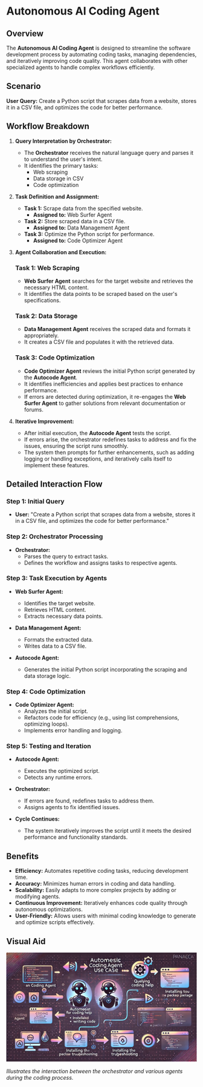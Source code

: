 # Autonomous AI Coding Agent

## **Overview**

The **Autonomous AI Coding Agent** is designed to streamline the software development process by automating coding tasks, managing dependencies, and iteratively improving code quality. This agent collaborates with other specialized agents to handle complex workflows efficiently.

## **Scenario**

**User Query:**
Create a Python script that scrapes data from a website, stores it in a CSV file, and optimizes the code for better performance.

## **Workflow Breakdown**

1. **Query Interpretation by Orchestrator:**
   - The **Orchestrator** receives the natural language query and parses it to understand the user's intent.
   - It identifies the primary tasks:
     - Web scraping
     - Data storage in CSV
     - Code optimization

2. **Task Definition and Assignment:**
   - **Task 1:** Scrape data from the specified website.
     - **Assigned to:** Web Surfer Agent
   - **Task 2:** Store scraped data in a CSV file.
     - **Assigned to:** Data Management Agent
   - **Task 3:** Optimize the Python script for performance.
     - **Assigned to:** Code Optimizer Agent

3. **Agent Collaboration and Execution:**

   ### **Task 1: Web Scraping**
   - **Web Surfer Agent** searches for the target website and retrieves the necessary HTML content.
   - It identifies the data points to be scraped based on the user's specifications.

   ### **Task 2: Data Storage**
   - **Data Management Agent** receives the scraped data and formats it appropriately.
   - It creates a CSV file and populates it with the retrieved data.

   ### **Task 3: Code Optimization**
   - **Code Optimizer Agent** reviews the initial Python script generated by the **Autocode Agent**.
   - It identifies inefficiencies and applies best practices to enhance performance.
   - If errors are detected during optimization, it re-engages the **Web Surfer Agent** to gather solutions from relevant documentation or forums.

4. **Iterative Improvement:**
   - After initial execution, the **Autocode Agent** tests the script.
   - If errors arise, the orchestrator redefines tasks to address and fix the issues, ensuring the script runs smoothly.
   - The system then prompts for further enhancements, such as adding logging or handling exceptions, and iteratively calls itself to implement these features.

## **Detailed Interaction Flow**

### **Step 1: Initial Query**
- **User:** "Create a Python script that scrapes data from a website, stores it in a CSV file, and optimizes the code for better performance."

### **Step 2: Orchestrator Processing**
- **Orchestrator:**
  - Parses the query to extract tasks.
  - Defines the workflow and assigns tasks to respective agents.

### **Step 3: Task Execution by Agents**
- **Web Surfer Agent:**
  - Identifies the target website.
  - Retrieves HTML content.
  - Extracts necessary data points.

- **Data Management Agent:**
  - Formats the extracted data.
  - Writes data to a CSV file.

- **Autocode Agent:**
  - Generates the initial Python script incorporating the scraping and data storage logic.

### **Step 4: Code Optimization**
- **Code Optimizer Agent:**
  - Analyzes the initial script.
  - Refactors code for efficiency (e.g., using list comprehensions, optimizing loops).
  - Implements error handling and logging.

### **Step 5: Testing and Iteration**
- **Autocode Agent:**
  - Executes the optimized script.
  - Detects any runtime errors.

- **Orchestrator:**
  - If errors are found, redefines tasks to address them.
  - Assigns agents to fix identified issues.

- **Cycle Continues:**
  - The system iteratively improves the script until it meets the desired performance and functionality standards.

## **Benefits**

- **Efficiency:** Automates repetitive coding tasks, reducing development time.
- **Accuracy:** Minimizes human errors in coding and data handling.
- **Scalability:** Easily adapts to more complex projects by adding or modifying agents.
- **Continuous Improvement:** Iteratively enhances code quality through autonomous optimizations.
- **User-Friendly:** Allows users with minimal coding knowledge to generate and optimize scripts effectively.

## **Visual Aid**

![System Architecture Diagram](images/coding_agent.png)

*Illustrates the interaction between the orchestrator and various agents during the coding process.*